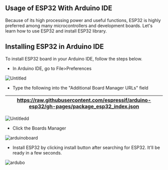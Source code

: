 ## Usage of ESP32 With Arduino IDE
Because of its high processing power and useful functions, ESP32 is highly preferred among many microcontrollers and development boards. Let's learn how to use ESP32 and install ESP32 library.

## Installing ESP32 in Arduino IDE
To install ESP32 board in your Arduino IDE, follow the steps below.

- In Arduino IDE, go to File>Preferences

![Untitled](https://user-images.githubusercontent.com/112697142/208438239-c10e7e7a-a204-4795-9554-55dcad767a35.png)

- Type the following into the "Additional Board Manager URLs" field

 | https://raw.githubusercontent.com/espressif/arduino-esp32/gh-pages/package_esp32_index.json |
 | ------------------------------------------------------------------------------------------- |

 
![Untitledd](https://user-images.githubusercontent.com/112697142/208445667-963ec70d-b191-49ed-a9c4-1906bcc809f1.png)

- Click the Boards Manager

![arduinoboard](https://user-images.githubusercontent.com/112697142/209644042-b65e3e12-ae33-4756-a7eb-a47da9d6af19.png)

- Install ESP32 by clicking install button after searching for ESP32. It'll be ready in a few seconds.

![ardubo](https://user-images.githubusercontent.com/112697142/209644481-aad29edf-534c-41ae-ba10-a866addfa134.png)

